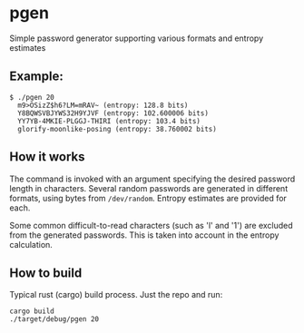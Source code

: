 # pgen

Simple password generator supporting various formats and entropy estimates

## Example:

```
$ ./pgen 20
  m9>OSizZ$h6?LM=mRAV~ (entropy: 128.8 bits)
  Y8BQWSVBJYWS32H9YJVF (entropy: 102.600006 bits)
  YY7YB-4MKIE-PLGGJ-THIRI (entropy: 103.4 bits)
  glorify-moonlike-posing (entropy: 38.760002 bits)
```

## How it works

The command is invoked with an argument specifying the desired password length in characters.  Several random passwords are generated in different formats, using bytes from `/dev/random`.  Entropy estimates are provided for each.

Some common difficult-to-read characters (such as 'l' and '1') are excluded from the generated passwords.  This is taken into account in the entropy calculation.

## How to build

Typical rust (cargo) build process.  Just the repo and run: 
```
cargo build
./target/debug/pgen 20
```
